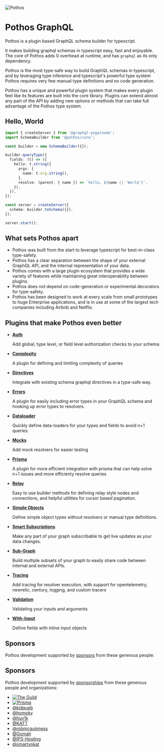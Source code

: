 ![Pothos](https://pothos-graphql.dev/assets/logo-name-auto.svg)

# Pothos GraphQL

Pothos is a plugin based GraphQL schema builder for typescript.

It makes building graphql schemas in typescript easy, fast and enjoyable. The core of Pothos adds 0
overhead at runtime, and has `graphql` as its only dependency.

Pothos is the most type-safe way to build GraphQL schemas in typescript, and by leveraging type
inference and typescript's powerful type system Pothos requires very few manual type definitions and
no code generation.

Pothos has a unique and powerful plugin system that makes every plugin feel like its features are
built into the core library. Plugins can extend almost any part of the API by adding new options or
methods that can take full advantage of the Pothos type system.

## Hello, World

```typescript
import { createServer } from '@graphql-yoga/node';
import SchemaBuilder from '@pothos/core';

const builder = new SchemaBuilder({});

builder.queryType({
  fields: (t) => ({
    hello: t.string({
      args: {
        name: t.arg.string(),
      },
      resolve: (parent, { name }) => `hello, ${name || 'World'}`,
    }),
  }),
});

const server = createServer({
  schema: builder.toSchema({}),
});

server.start();
```

## What sets Pothos apart

- Pothos was built from the start to leverage typescript for best-in-class type-safety.
- Pothos has a clear separation between the shape of your external GraphQL API, and the internal
  representation of your data.
- Pothos comes with a large plugin ecosystem that provides a wide variety of features while
  maintaining great interoperability between plugins.
- Pothos does not depend on code-generation or experimental decorators for type-safety.
- Pothos has been designed to work at every scale from small prototypes to huge Enterprise
  applications, and is in use at some of the largest tech companies including Airbnb and Netflix.

## Plugins that make Pothos even better

- [**Auth**](https://pothos-graphql.dev/docs/plugins/scope-auth)

  Add global, type level, or field level authorization checks to your schema

- [**Complexity**](https://pothos-graphql.dev/docs/plugins/complexity)

  A plugin for defining and limiting complexity of queries

- [**Directives**](https://pothos-graphql.dev/docs/plugins/directives)

  Integrate with existing schema graphql directives in a type-safe way.

- [**Errors**](https://pothos-graphql.dev/docs/plugins/errors)

  A plugin for easily including error types in your GraphQL schema and hooking up error types to
  resolvers.

- [**Dataloader**](https://pothos-graphql.dev/docs/plugins/dataloader)

  Quickly define data-loaders for your types and fields to avoid n+1 queries.

- [**Mocks**](https://pothos-graphql.dev/docs/plugins/mocks)

  Add mock resolvers for easier testing

- [**Prisma**](https://pothos-graphql.dev/docs/plugins/prisma)

  A plugin for more efficient integration with prisma that can help solve n+1 issues and more
  efficienty resolve queries

- [**Relay**](https://pothos-graphql.dev/docs/plugins/relay)

  Easy to use builder methods for defining relay style nodes and connections, and helpful utilities
  for cursor based pagination.

- [**Simple Objects**](https://pothos-graphql.dev/docs/plugins/simple-objects)

  Define simple object types without resolvers or manual type definitions.

- [**Smart Subscriptions**](https://pothos-graphql.dev/docs/plugins/smart-subscriptions)

  Make any part of your graph subscribable to get live updates as your data changes.

- [**Sub-Graph**](https://pothos-graphql.dev/docs/plugins/sub-graph)

  Build multiple subsets of your graph to easily share code between internal and external APIs.

- [**Tracing**](https://pothos-graphql.dev/docs/plugins/tracing)

  Add tracing for resolver execution, with support for opentelemetry, newrelic, century, logging,
  and custom tracers

- [**Validation**](https://pothos-graphql.dev/docs/plugins/validation)

  Validating your inputs and arguments

- [**With-Input**](https://pothos-graphql.dev/docs/plugins/with-input)

  Define fields with inline input objects

## Sponsors

Pothos development supported by [sponsors](https://github.com/sponsors/hayes) from these generous
people:

## Sponsors

Pothos development supported by [sponsorships](https://github.com/sponsors/hayes) from these
generous people and organizations:

- [![The Guild](https://pothos-graphql.dev/assets/the-guild-logo.svg)](https://www.the-guild.dev/)
- [![Prisma](https://pothos-graphql.dev/assets/prisma-logo.svg)](https://www.prisma.io/)
- [@kidqueb](https://github.com/kidqueb)
- [@homoky](https://github.com/homoky)
- [@huv1k](https://github.com/huv1k)
- [@KATT](https://github.com/KATT)
- [@robmcguinness](https://github.com/robmcguinness)
- [@Gomah](https://github.com/Gomah)
- [@IPS-Hosting](https://github.com/IPS-Hosting)
- [@smartvokat](https://github.com/smartvokat)
